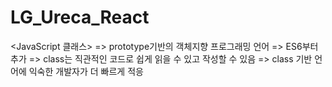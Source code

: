 # LG_Ureca_React

<JavaScript 클래스>
=> prototype기반의 객체지향 프로그래밍 언어
=> ES6부터 추가
=> class는 직관적인 코드로 쉽게 읽을 수 있고 작성할 수 있음
=> class 기반 언어에 익숙한 개발자가 더 빠르게 적응